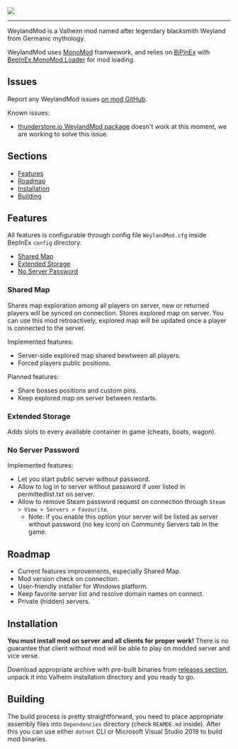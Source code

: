 ![](https://i.imgur.com/NlUKpYA.png)

---

WeylandMod is a Valheim mod named after legendary blacksmith Weyland from Germanic mythology.

WeylandMod uses [MonoMod](https://github.com/MonoMod/MonoMod) framwework, and relies on [BiPinEx](https://github.com/BepInEx/BepInEx) with [BepInEx.MonoMod.Loader](https://github.com/BepInEx/BepInEx.MonoMod.Loader) for mod loading.

## Issues

Report any WeylandMod issues [on mod GitHub](https://github.com/WeylandMod/WeylandMod/issues).

Known issues:

* [thunderstore.io WeylandMod package](https://valheim.thunderstore.io/package/WeylandMod/WeylandMod/) doesn't work at this moment, we are working to solve this issue.

## Sections

* [Features](#features)
* [Roadmap](#roadmap)
* [Installation](#installation)
* [Building](#building)

## Features

All features is configurable through config file `WeylandMod.cfg` inside BepInEx `config` directory.

* [Shared Map](#shared-map)
* [Extended Storage](#extended-storage)
* [No Server Password](#no-server-password)

### Shared Map

Shares map exploration among all players on server, new or returned players will be synced on connection. Stores explored map on server. You can use this mod retroactively, explored map will be updated once a player is connected to the server.

Implemented features:

* Server-side explored map shared bewtween all players.
* Forced players public positions.

Planned features:

* Share bosses positions and custom pins.
* Keep explored map on server between restarts.

### Extended Storage

Adds slots to every available container in game (cheats, boats, wagon).

### No Server Password

Implemented features:

* Let you start public server without password.
* Allow to log in to server without password if user listed in permittedlist.txt on server.
* Allow to remove Steam password request on connection through `Steam > View > Servers > Favourite`.
  * Note: if you enable this option your server will be listed as server without password (no key icon) on Community Servers tab in the game.

## Roadmap

* Current features improvements, especially Shared Map.
* Mod version check on connection.
* User-friendly installer for Windows platform.
* Keep favorite server list and resolve domain names on connect.
* Private (hidden) servers.

## Installation

**You must install mod on server and all clients for proper work!** There is no guarantee that client without mod will be able to play on modded server and vice verse.

Download appropriate archive with pre-built binaries from [releases section](https://github.com/WeylandMod/WeylandMod/releases), unpack it into Valheim installation directory and you ready to go.

## Building

The build process is pretty straightforward, you need to place appropriate assembly files into `Dependencies` directory (check `REAMDE.md` inside). After this you can use either `dotnet` CLI or Microsoft Visual Studio 2019 to build mod binaries.
